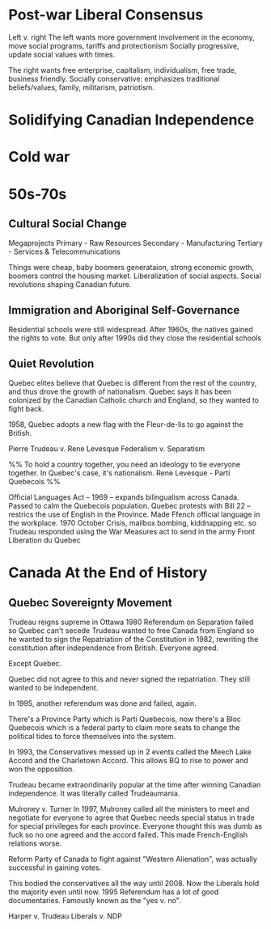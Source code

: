 # Post-war Liberal Consensus
Left v. right
The left wants more government involvement in the economy, move social programs, tariffs and protectionism
Socially progressive, update social values with times.

The right wants free enterprise, capitalism, individualism, free trade, business friendly.
Socially conservative: emphasizes traditional beliefs/values, family, militarism, patriotism.
# Solidifying Canadian Independence

# Cold war

# 50s-70s
## Cultural Social Change
Megaprojects
Primary - Raw Resources
Secondary - Manufacturing
Tertiary - Services & Telecommunications

Things were cheap, baby boomers generataion, strong economic growth, boomers control the housing market.
Liberalization of social aspects. Social revolutions shaping Canadian future.

## Immigration and Aboriginal Self-Governance
Residential schools were still widespread.
After 1960s, the natives gained the rights to vote. But only after 1990s did they close the residential schools

## Quiet Revolution
Quebec elites believe that Quebec is different from the rest of the country, and thus drove the growth of nationalism. Quebec says it has been colonized by the Canadian Catholic church and England, so they wanted to fight back.

1958, Quebec adopts a new flag with the Fleur-de-lis to go against the British.

Pierre Trudeau v. Rene Levesque
Federalism v. Separatism

%% To hold a country together, you need an ideology to tie everyone together. In Quebec's case, it's nationalism. Rene Levesque - Parti Quebecois %%

Official Languages Act – 1969 – expands bilingualism across Canada. Passed to calm the Quebecois population.
Quebec protests with Bill 22 – restrics the use of English in the Province. Made Ffench official language in the workplace.
1970 October Crisis, mailbox bombing, kiddnapping etc. so Trudeau responded using the War Measures act to send in the army
Front Liberation du Quebec

# Canada At the End of History
## Quebec Sovereignty Movement
Trudeau reigns supreme in Ottawa
1980 Referendum on Separation failed so Quebec can't secede
Trudeau wanted to free Canada from England so he wanted to sign the Repatriation of the Constitution in 1982, rewriting the constitution after independence from British. Everyone agreed.

Except Quebec.

Quebec did not agree to this and never signed the repatriation. They still wanted to be independent.

In 1995, another referendum was done and failed, again.

There's a Province Party which is Parti Quebecois, now there's a Bloc Quebecois which is a federal party to claim more seats to change the political tides to force themselves into the system.

In 1993, the Conservatives messed up in 2 events called the Meech Lake Accord and the Charletown Accord. This allows BQ to rise to power and won the opposition.

Trudeau became extraoridinarily popular at the time after winning Canadian independence. It was literally called Trudeaumania. 

Mulroney v. Turner
In 1997, Mulroney called all the ministers to meet and negotiate for everyone to agree that Quebec needs special status in trade for special privileges for each province. Everyone thought this was dumb as fuck so no one agreed and the accord failed. This made French-English relations worse.

Reform Party of Canada to fight against "Western Alienation", was actually successful in gaining votes.

This bodied the conservatives all the way until 2008. Now the Liberals hold the majority even until now.
1995 Referendum has a lot of good documentaries. Famously known as the "yes v. no".

Harper v. Trudeau
Liberals v. NDP

